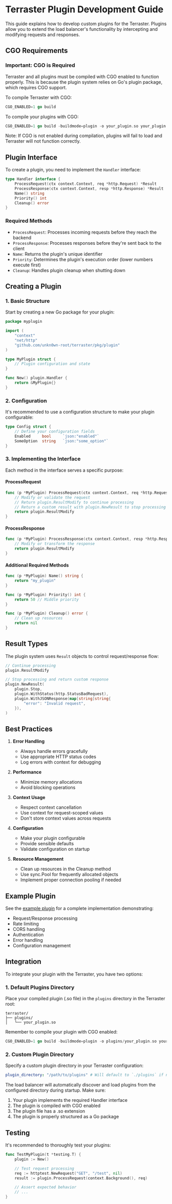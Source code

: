 # Terraster Plugin Development Guide

This guide explains how to develop custom plugins for the Terraster. Plugins allow you to extend the load balancer's functionality by intercepting and modifying requests and responses.

## CGO Requirements

### Important: CGO is Required

Terraster and all plugins must be compiled with CGO enabled to function properly. This is because the plugin system relies on Go's plugin package, which requires CGO support.

To compile Terraster with CGO:
```go
CGO_ENABLED=1 go build
```

To compile your plugins with CGO:
```go
CGO_ENABLED=1 go build -buildmode=plugin -o your_plugin.so your_plugin.go
```

Note: If CGO is not enabled during compilation, plugins will fail to load and Terraster will not function correctly.

## Plugin Interface

To create a plugin, you need to implement the `Handler` interface:

```go
type Handler interface {
    ProcessRequest(ctx context.Context, req *http.Request) *Result
    ProcessResponse(ctx context.Context, resp *http.Response) *Result
    Name() string
    Priority() int
    Cleanup() error
}
```

### Required Methods

- `ProcessRequest`: Processes incoming requests before they reach the backend
- `ProcessResponse`: Processes responses before they're sent back to the client
- `Name`: Returns the plugin's unique identifier
- `Priority`: Determines the plugin's execution order (lower numbers execute first)
- `Cleanup`: Handles plugin cleanup when shutting down

## Creating a Plugin

### 1. Basic Structure

Start by creating a new Go package for your plugin:

```go
package myplugin

import (
    "context"
    "net/http"
    "github.com/unkn0wn-root/terraster/pkg/plugin"
)

type MyPlugin struct {
    // Plugin configuration and state
}

func New() plugin.Handler {
    return &MyPlugin{}
}
```

### 2. Configuration

It's recommended to use a configuration structure to make your plugin configurable:

```go
type Config struct {
    // Define your configuration fields
    Enabled     bool     `json:"enabled"`
    SomeOption  string   `json:"some_option"`
}
```

### 3. Implementing the Interface

Each method in the interface serves a specific purpose:

#### ProcessRequest

```go
func (p *MyPlugin) ProcessRequest(ctx context.Context, req *http.Request) *plugin.Result {
    // Modify or validate the request
    // Return plugin.ResultModify to continue processing
    // Return a custom result with plugin.NewResult to stop processing
    return plugin.ResultModify
}
```

#### ProcessResponse

```go
func (p *MyPlugin) ProcessResponse(ctx context.Context, resp *http.Response) *plugin.Result {
    // Modify or transform the response
    return plugin.ResultModify
}
```

#### Additional Required Methods

```go
func (p *MyPlugin) Name() string {
    return "my_plugin"
}

func (p *MyPlugin) Priority() int {
    return 50 // Middle priority
}

func (p *MyPlugin) Cleanup() error {
    // Clean up resources
    return nil
}
```

## Result Types

The plugin system uses `Result` objects to control request/response flow:

```go
// Continue processing
plugin.ResultModify

// Stop processing and return custom response
plugin.NewResult(
    plugin.Stop,
    plugin.WithStatus(http.StatusBadRequest),
    plugin.WithJSONResponse(map[string]string{
        "error": "Invalid request",
    }),
)
```

## Best Practices

1. **Error Handling**
   - Always handle errors gracefully
   - Use appropriate HTTP status codes
   - Log errors with context for debugging

2. **Performance**
   - Minimize memory allocations
   - Avoid blocking operations

3. **Context Usage**
   - Respect context cancellation
   - Use context for request-scoped values
   - Don't store context values across requests

4. **Configuration**
   - Make your plugin configurable
   - Provide sensible defaults
   - Validate configuration on startup

5. **Resource Management**
   - Clean up resources in the Cleanup method
   - Use sync.Pool for frequently allocated objects
   - Implement proper connection pooling if needed

## Example Plugin

See the [example plugin](https://github.com/unkn0wn-root/terraster/blob/main/example/main.go) for a complete implementation demonstrating:

- Request/Response processing
- Rate limiting
- CORS handling
- Authentication
- Error handling
- Configuration management

## Integration

To integrate your plugin with the Terraster, you have two options:

### 1. Default Plugins Directory

Place your compiled plugin (.so file) in the `plugins` directory in the Terraster root:

```
terraster/
├── plugins/
│   └── your_plugin.so
```

Remember to compile your plugin with CGO enabled:
```go
CGO_ENABLED=1 go build -buildmode=plugin -o plugins/your_plugin.so your_plugin.go
```

### 2. Custom Plugin Directory

Specify a custom plugin directory in your Terraster configuration:

```yaml
plugin_directory: "/path/to/plugins" # Will default to `./plugins` if not specified
```

The load balancer will automatically discover and load plugins from the configured directory during startup. Make sure:
1. Your plugin implements the required Handler interface
2. The plugin is compiled with CGO enabled
3. The plugin file has a .so extension
4. The plugin is properly structured as a Go package

## Testing

It's recommended to thoroughly test your plugins:

```go
func TestMyPlugin(t *testing.T) {
    plugin := New()

    // Test request processing
    req := httptest.NewRequest("GET", "/test", nil)
    result := plugin.ProcessRequest(context.Background(), req)

    // Assert expected behavior
    // ...
}
```
